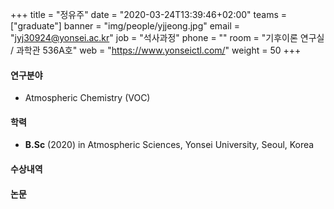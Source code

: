 ﻿+++
title = "정유주"
date = "2020-03-24T13:39:46+02:00"
teams = ["graduate"]
banner = "img/people/yjjeong.jpg"
email = "jyj30924@yonsei.ac.kr"
job = "석사과정"
phone = ""
room = "기후이론 연구실 / 과학관 536A호"
web = "https://www.yonseictl.com/"
weight = 50
+++

#### 연구분야
+ Atmospheric Chemistry (VOC)

#### 학력
 + **B.Sc** (2020) in Atmospheric Sciences, Yonsei University, Seoul, Korea

#### 수상내역

#### 논문
